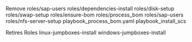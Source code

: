 


Remove 
roles/sap-users
roles/dependencies-install
roles/disk-setup
roles/swap-setup
roles/ensure-bom
roles/process_bom
roles/sap-users
roles/nfs-server-setup
playbook_process_bom.yaml
playbook_install_scs




Retires Roles
linux-jumpboxes-install
windows-jumpboxes-install

